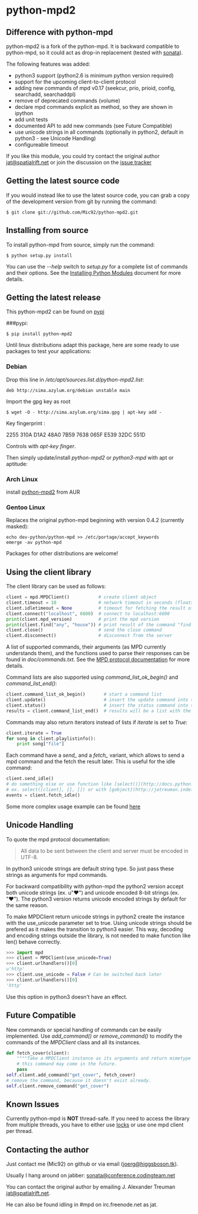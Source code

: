 python-mpd2
===========

Difference with python-mpd
--------------------------

python-mpd2 is a fork of the python-mpd.
It is backward compatible to python-mpd, so it could act as drop-in replacement
(tested with [sonata](http://sonata.berlios.de/)).

The following features was added:

 - python3 support (python2.6 is minimum python version required)
 - support for the upcoming client-to-client protocol
 - adding new commands of mpd v0.17 (seekcur, prio, prioid, config, searchadd,
   searchaddpl)
 - remove of deprecated commands (volume)
 - declare mpd commands explicit as method, so they are shown in ipython
 - add unit tests
 - documented API to add new commands (see Future Compatible)
 - use unicode strings in all commands (optionally in python2, default in python3 - see Unicode Handling)
 - configureable timeout

If you like this module, you could try contact the original author <jat@spatialrift.net> or
join the discussion on the [issue tracker](http://jatreuman.indefero.net/p/python-mpd/issues/7/)

Getting the latest source code
------------------------------

If you would instead like to use the latest source code, you can grab a copy
of the development version from git by running the command:

    $ git clone git://github.com/Mic92/python-mpd2.git


Installing from source
----------------------

To install python-mpd from source, simply run the command:

    $ python setup.py install

You can use the *--help* switch to *setup.py* for a complete list of commands
and their options.  See the [Installing Python Modules](http://docs.python.org/inst/inst.html) document for more details.

Getting the latest release
--------------------------

This python-mpd2 can be found on [pypi](http://pypi.python.org/pypi?:action=display&name=python-mpd2)

###pypi:

    $ pip install python-mpd2


Until linux distributions adapt this package, here are some ready to use packages to test your applications:

### Debian

Drop this line in */etc/apt/sources.list.d/python-mpd2.list*:

    deb http://sima.azylum.org/debian unstable main

Import the gpg key as root

    $ wget -O - http://sima.azylum.org/sima.gpg | apt-key add -

Key fingerprint :

2255 310A D1A2 48A0 7B59  7638 065F E539 32DC 551D

Controls with *apt-key finger*.

Then simply update/install *python-mpd2* or *python3-mpd* with apt or aptitude:

### Arch Linux

install [python-mpd2](http://aur.archlinux.org/packages.php?ID=59276) from AUR

### Gentoo Linux

Replaces the original python-mpd beginning with version 0.4.2 (currently masked):

    echo dev-python/python-mpd >> /etc/portage/accept_keywords
    emerge -av python-mpd


Packages for other distributions are welcome!


Using the client library
------------------------

The client library can be used as follows:

```python
client = mpd.MPDClient()           # create client object
client.timeout = 10                # network timeout in seconds (floats allowed), default: None
client.idletimeout = None          # timeout for fetching the result of the idle command is handled seperat, default: None
client.connect("localhost", 6600)  # connect to localhost:6600
print(client.mpd_version)          # print the mpd version
print(client.find("any", "house")) # print result of the command "find any house"
client.close()                     # send the close command
client.disconnect()                # disconnect from the server
```

A list of supported commands, their arguments (as MPD currently understands
them), and the functions used to parse their responses can be found in
*doc/commands.txt*.  See the [MPD protocol documentation](http://www.musicpd.org/doc/protocol/) for more details.

Command lists are also supported using *command_list_ok_begin()* and
*command_list_end()*:

```python
client.command_list_ok_begin()       # start a command list
client.update()                      # insert the update command into the list
client.status()                      # insert the status command into the list
results = client.command_list_end()  # results will be a list with the results
```

Commands may also return iterators instead of lists if *iterate* is set to
*True*:

```python
client.iterate = True
for song in client.playlistinfo():
    print song["file"]
```

Each command have a *send_* and a *fetch_* variant, which allows to send a
mpd command and the fetch the result later. This is useful for the idle
command:

```python
client.send_idle()
# do something else or use function like [select()](http://docs.python.org/howto/sockets.html#non-blocking-sockets)
# ex. select([client], [], []) or with [gobject](http://jatreuman.indefero.net/p/python-mpd/page/ExampleIdle/)
events = client.fetch_idle()
```

Some more complex usage example can be found [here](http://jatreuman.indefero.net/p/python-mpd/doc/)


Unicode Handling
----------------
To quote the mpd protocol documentation:

> All data to be sent between the client and server must be encoded in UTF-8.

In python3 unicode strings are default string type. So just pass these strings as arguments for mpd commands.

For backward compatibility with python-mpd the python2 version accept both unicode strings (ex. u"♥") and unicode encoded 8-bit strings (ex. "♥").
The python3 version returns unicode encoded strings by default for the same reason.

To make MPDClient return unicode strings in python2 create the instance with the use_unicode parameter set to true.
Using unicode strings should be prefered as it makes the transition to python3 easier.
This way, decoding and encoding strings outside the library, is not needed to make function like len() behave correctly.

```python
>>> import mpd
>>> client = MPDClient(use_unicode=True)
>>> client.urlhandlers()[0]
u'http'
>>> client.use_unicode = False # Can be switched back later
>>> client.urlhandlers()[0]
'http'
```

Use this option in python3 doesn't have an effect.

Future Compatible
-----------------

New commands or special handling of commands can be easily implemented.
Use *add_command()* or *remove_command()* to modify the commands of the
*MPDClient* class and all its instances.

```python
def fetch_cover(client):
    """"Take a MPDClient instance as its arguments and return mimetype and image"""
    # this command may come in the future.
    pass
self.client.add_command("get_cover", fetch_cover)
# remove the command, because it doesn't exist already.
self.client.remove_command("get_cover")
```

Known Issues
------------

Currently python-mpd is **NOT** thread-safe. If you need to access the library from multiple threads, you have to either use [locks](http://docs.python.org/library/threading.html#lock-objects) or use one mpd client per thread.


Contacting the author
---------------------

Just contact me (Mic92) on github or via email (<joerg@higgsboson.tk>).

Usually I hang around on jabber: sonata@conference.codingteam.net

You can contact the original author by emailing J. Alexander Treuman <jat@spatialrift.net>.

He can also be found idling in #mpd on irc.freenode.net as jat.
